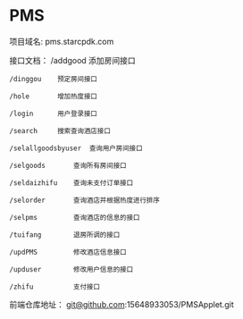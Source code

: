 # PMS

项目域名:
    pms.starcpdk.com

接口文档：
    /addgood    添加房间接口
    
    /dinggou    预定房间接口
    
    /hole       增加热度接口
    
    /login      用户登录接口
    
    /search     搜索查询酒店接口
    
    /selallgoodsbyuser  查询用户房间接口
    
    /selgoods       查询所有房间接口
    
    /seldaizhifu    查询未支付订单接口
    
    /selorder       查询酒店并根据热度进行排序
    
    /selpms         查询酒店的信息的接口
    
    /tuifang        退房所调的接口
    
    /updPMS         修改酒店信息接口
    
    /upduser        修改用户信息的接口
    
    /zhifu          支付接口
    
    
前端仓库地址：
    git@github.com:15648933053/PMSApplet.git